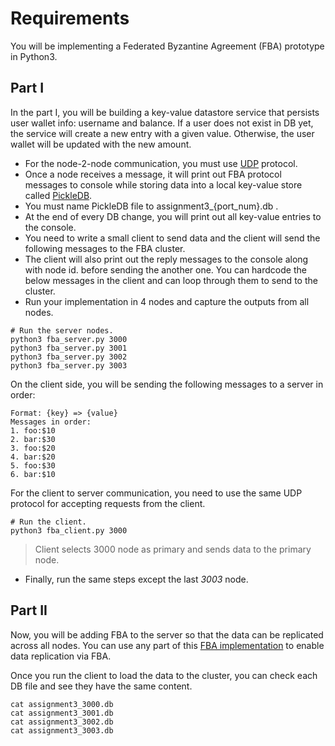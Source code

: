 # Requirements

You will be implementing a Federated Byzantine Agreement (FBA) prototype in Python3.

## Part I

In the part I, you will be building a key-value datastore service that persists user wallet info: username and balance. If a user does not exist in DB yet, the service will create a new entry with a given value. Otherwise, the user wallet will be updated with the new amount.

- For the node-2-node communication, you must use [UDP](https://twistedmatrix.com/documents/9.0.0/core/howto/udp.html) protocol.
- Once a node receives a message, it will print out FBA protocol messages to console while storing data into a local key-value store called [PickleDB](https://pythonhosted.org/pickleDB/).
- You must name PickleDB file to assignment3_{port_num}.db . 
- At the end of every DB change, you will print out all key-value entries to the console.
- You need to write a small client to send data and the client will send the following messages to the FBA cluster.
- The client will also print out the reply messages to the console along with node id. before sending the another one. You can hardcode the below messages in the client and can loop through them to send to the cluster.
- Run your implementation in 4 nodes and capture the outputs from all nodes.


```
# Run the server nodes.
python3 fba_server.py 3000
python3 fba_server.py 3001
python3 fba_server.py 3002
python3 fba_server.py 3003
```

On the client side, you will be sending the following messages to a server in order:

```
Format: {key} => {value}
Messages in order:
1. foo:$10
2. bar:$30
3. foo:$20
4. bar:$20
5. foo:$30
6. bar:$10
```

For the client to server communication, you need to use the same UDP protocol for accepting requests from the client.

```
# Run the client.
python3 fba_client.py 3000
```

> Client selects 3000 node as primary and sends data to the primary node.

- Finally, run the same steps except the last _3003_ node. 

## Part II

Now, you will be adding FBA to the server so that the data can be replicated across all nodes. You can use any part of this [FBA implementation](https://github.com/spikeekips/simple-fba) to enable data replication via FBA.

Once you run the client to load the data to the cluster, you can check each DB file and see they have the same content.

```
cat assignment3_3000.db
cat assignment3_3001.db
cat assignment3_3002.db
cat assignment3_3003.db
```
